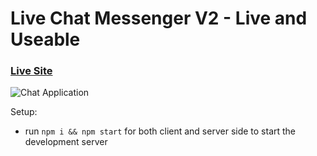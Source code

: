 # Live Chat Messenger V2 - Live and Useable

### [Live Site](https://khiz-chat.netlify.app/)

![Chat Application](https://i.ytimg.com/vi/ZwFA3YMfkoc/maxresdefault.jpg)

Setup:
- run ```npm i && npm start``` for both client and server side to start the development server
